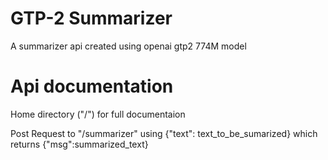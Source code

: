 # GTP-2 Summarizer

A summarizer api created using openai gtp2 774M model

# Api documentation

Home directory ("/") for full documentaion

Post Request to "/summarizer" using {"text": text_to_be_sumarized} which returns {"msg":summarized_text}


